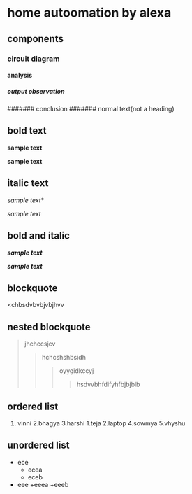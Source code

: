 # home autoomation by alexa
## components
### circuit diagram
#### analysis
##### output observation
####### conclusion
####### normal text(not a heading)
## bold text
**sample text**

__sample text__
## italic text
*sample text**

_sample text_
## bold and italic
**_sample text_**

__*sample text*__
## blockquote
<chbsdvbvbjvbjhvv
## nested blockquote
>jhchccsjcv
>>hchcshshbsidh
>>>oyygidkccyj
>>>>hsdvvbhfdifyhfbjbjblb
## ordered list
1. vinni
2.bhagya
3.harshi
    1.teja
    2.laptop
4.sowmya
5.vhyshu
## unordered list
- ece
    * ecea
    * eceb
- eee
    +eeea
    +eeeb

